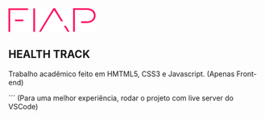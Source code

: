 <img src="https://raw.githubusercontent.com/hugofabricio/health-track/develop/frontend/src/images/fiap.png" width="173" height="47" />

## HEALTH TRACK

Trabalho acadêmico feito em HMTML5, CSS3 e Javascript. (Apenas Front-end)


´´´
(Para uma melhor experiência, rodar o projeto com live server do VSCode)
